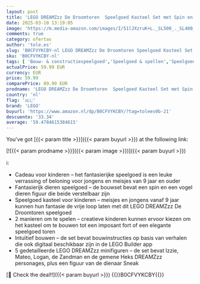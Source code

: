 ```yaml
---
layout: post
title: 'LEGO DREAMZzz De Droomtoren  Speelgoed Kasteel Set met Spin en Vogel Dieren Figuren  Fantasierijk Cadeau voor Meisjes en Jongens vanaf 9 Jaar 71477'
date: 2025-03-10 13:19:05
image: 'https://m.media-amazon.com/images/I/51lJXzruK+L._SL500_._SL400_.jpg'
comments: true
category: ofertas
author: 'tole.es'
slug: 'B0CFVYKCBY-nl LEGO DREAMZzz De Droomtoren Speelgoed Kasteel Set met Spin...'
sku: 'B0CFVYKCBY-nl'
tags: [ 'Bouw- & constructiespeelgoed','Speelgoed & spellen','Speelgoedbouwsets','lego','🇳🇱', ]
actualPrice: 59.99 EUR
currency: EUR
price: 59.99
comparePrice: 89.99 EUR
prodname: 'LEGO DREAMZzz De Droomtoren  Speelgoed Kasteel Set met Spin en Vogel Dieren Figuren  Fantasierijk Cadeau voor Meisjes en Jongens vanaf 9 Jaar 71477'
country: 'nl'
flag: '🇳🇱'
brand: 'LEGO'
buyurl: 'https://www.amazon.nl/dp/B0CFVYKCBY/?tag=tolees0b-21'
descuento: '33.34'
average: '59.4784615384615'
---
```


You've got [{{< param title >}}]({{< param buyurl >}}) at the following link:

[![{{< param prodname >}}]({{< param image >}})]({{< param buyurl >}})

ℹ️:

- Cadeau voor kinderen – het fantasierijke speelgoed is een leuke verrassing of beloning voor jongens en meisjes van 9 jaar en ouder
- Fantasierijk dieren speelgoed – de bouwset bevat een spin en een vogel dieren figuur die beide verstelbaar zijn
- Speelgoed kasteel voor kinderen – meisjes en jongens vanaf 9 jaar kunnen hun fantasie de vrije loop laten met dit LEGO DREAMZzz De Droomtoren speelgoed
- 2 manieren om te spelen – creatieve kinderen kunnen ervoor kiezen om het kasteel om te bouwen tot een imposant fort of een elegante speelgoed toren
- Intuïtief bouwen – de set bevat bouwinstructies op basis van verhalen die ook digitaal beschikbaar zijn in de LEGO Builder app
- 5 gedetailleerde LEGO DREAMZzz minifiguren – de set bevat Izzie, Mateo, Logan, de Zandman en de gemene Heks DREAMZzz personages, plus een figuur van de dienaar Sneak

[🛒 Check the deal!!]({{< param buyurl >}})
{{<world>}}B0CFVYKCBY{{</world>}}
